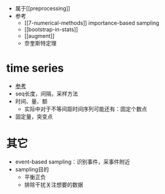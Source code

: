 - 属于[[preprocessing]]
- 参考
  - [[7-numerical-methods]] importance-based sampling
  - [[bootstrap-in-stats]]
  - [[augment]]
  - 奈奎斯特定理
# time series
- [参考](https://zhuanlan.zhihu.com/p/158814757)
- seq长度，间隔，采样方法
- 时间、量、额
  - 实际中对于不等间距时间序列可能还有：固定个数点
- 固定量，突变点
# 其它
- event-based sampling：识别事件，采事件附近
- sampling目的
  - 平衡正负
  - 排除干扰关注想要的数据